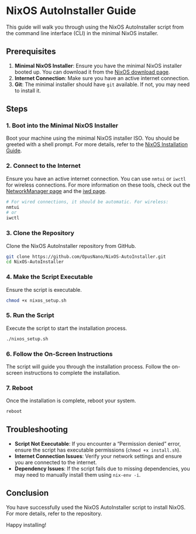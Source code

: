 # NixOS AutoInstaller Guide

This guide will walk you through using the NixOS AutoInstaller script from the command line interface (CLI) in the minimal NixOS installer.

## Prerequisites

1. **Minimal NixOS Installer**: Ensure you have the minimal NixOS installer booted up. You can download it from the [NixOS download page](https://nixos.org/download/).
2. **Internet Connection**: Make sure you have an active internet connection.
3. **Git**: The minimal installer should have `git` available. If not, you may need to install it.

## Steps

### 1. Boot into the Minimal NixOS Installer

Boot your machine using the minimal NixOS installer ISO. You should be greeted with a shell prompt. For more details, refer to the [NixOS Installation Guide](https://nixos.wiki/wiki/NixOS_Installation_Guide).

### 2. Connect to the Internet

Ensure you have an active internet connection. You can use `nmtui` or `iwctl` for wireless connections. For more information on these tools, check out the [NetworkManager page](https://wiki.nixos.org/wiki/NetworkManager) and the [iwd page](https://nixos.wiki/wiki/Iwd).

```sh
# For wired connections, it should be automatic. For wireless:
nmtui
# or
iwctl
```
### 3. Clone the Repository

Clone the NixOS AutoInstaller repository from GitHub.

```sh
git clone https://github.com/OpusNano/NixOS-AutoInstaller.git
cd NixOS-AutoInstaller
```

### 4. Make the Script Executable

Ensure the script is executable.

```sh
chmod +x nixos_setup.sh
```

### 5. Run the Script

Execute the script to start the installation process.

```sh
./nixos_setup.sh
```

### 6. Follow the On-Screen Instructions

The script will guide you through the installation process. Follow the on-screen instructions to complete the installation.

### 7. Reboot

Once the installation is complete, reboot your system.

```sh
reboot
```

## Troubleshooting

- **Script Not Executable**: If you encounter a “Permission denied” error, ensure the script has executable permissions (`chmod +x install.sh`).
- **Internet Connection Issues**: Verify your network settings and ensure you are connected to the internet.
- **Dependency Issues**: If the script fails due to missing dependencies, you may need to manually install them using `nix-env -i`.

## Conclusion

You have successfully used the NixOS AutoInstaller script to install NixOS. For more details, refer to the repository.

Happy installing!

